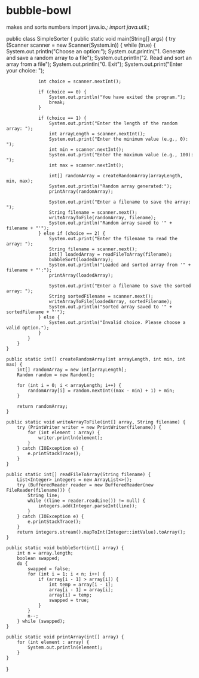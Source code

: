 # bubble-bowl
makes and sorts numbers
import java.io.*;
import java.util.*;

public class SimpleSorter {
    public static void main(String[] args) {
        try (Scanner scanner = new Scanner(System.in)) {
            while (true) {
                System.out.println("Choose an option:");
                System.out.println("1. Generate and save a random array to a file");
                System.out.println("2. Read and sort an array from a file");
                System.out.println("0. Exit");
                System.out.print("Enter your choice: ");

                int choice = scanner.nextInt();

                if (choice == 0) {
                    System.out.println("You have exited the program.");
                    break;
                }

                if (choice == 1) {
                    System.out.print("Enter the length of the random array: ");
                    int arrayLength = scanner.nextInt();
                    System.out.print("Enter the minimum value (e.g., 0): ");
                    int min = scanner.nextInt();
                    System.out.print("Enter the maximum value (e.g., 100): ");
                    int max = scanner.nextInt();

                    int[] randomArray = createRandomArray(arrayLength, min, max);
                    System.out.println("Random array generated:");
                    printArray(randomArray);

                    System.out.print("Enter a filename to save the array: ");
                    String filename = scanner.next();
                    writeArrayToFile(randomArray, filename);
                    System.out.println("Random array saved to '" + filename + "'");
                } else if (choice == 2) {
                    System.out.print("Enter the filename to read the array: ");
                    String filename = scanner.next();
                    int[] loadedArray = readFileToArray(filename);
                    bubbleSort(loadedArray);
                    System.out.println("Loaded and sorted array from '" + filename + "':");
                    printArray(loadedArray);

                    System.out.print("Enter a filename to save the sorted array: ");
                    String sortedFilename = scanner.next();
                    writeArrayToFile(loadedArray, sortedFilename);
                    System.out.println("Sorted array saved to '" + sortedFilename + "'");
                } else {
                    System.out.println("Invalid choice. Please choose a valid option.");
                }
            }
        }
    }

    public static int[] createRandomArray(int arrayLength, int min, int max) {
        int[] randomArray = new int[arrayLength];
        Random random = new Random();

        for (int i = 0; i < arrayLength; i++) {
            randomArray[i] = random.nextInt((max - min) + 1) + min;
        }

        return randomArray;
    }

    public static void writeArrayToFile(int[] array, String filename) {
        try (PrintWriter writer = new PrintWriter(filename)) {
            for (int element : array) {
                writer.println(element);
            }
        } catch (IOException e) {
            e.printStackTrace();
        }
    }

    public static int[] readFileToArray(String filename) {
        List<Integer> integers = new ArrayList<>();
        try (BufferedReader reader = new BufferedReader(new FileReader(filename))) {
            String line;
            while ((line = reader.readLine()) != null) {
                integers.add(Integer.parseInt(line));
            }
        } catch (IOException e) {
            e.printStackTrace();
        }
        return integers.stream().mapToInt(Integer::intValue).toArray();
    }

    public static void bubbleSort(int[] array) {
        int n = array.length;
        boolean swapped;
        do {
            swapped = false;
            for (int i = 1; i < n; i++) {
                if (array[i - 1] > array[i]) {
                    int temp = array[i - 1];
                    array[i - 1] = array[i];
                    array[i] = temp;
                    swapped = true;
                }
            }
            n--;
        } while (swapped);
    }

    public static void printArray(int[] array) {
        for (int element : array) {
            System.out.println(element);
        }
    }
}
